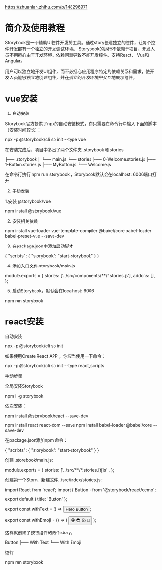 https://zhuanlan.zhihu.com/p/148296971 

 

# 简介及使用教程 

 

Storybook是一个辅助UI控件开发的工具。通过story创建独立的控件，让每个控件开发都有一个独立的开发调试环境。 Storybook的运行不依赖于项目，开发人员不用担心由于开发环境、依赖问题导致不能开发控件。支持React、 Vue和Angular。 

 

用户可以独立地开发UI组件，而不必担心应用程序特定的依赖关系和需求，使开发人员能够独立地创建组件，并在孤立的开发环境中交互地展示组件。 
# vue安装
1. 自动安装 

Storybook官方提供了npx的自动安装模式，你只需要在命令行中输入下面的脚本（安装时间较长）： 

npx -p @storybook/cli sb init --type vue 

在安装完成后，项目中多出了两个文件夹 .storybook 和 stories 

├── .storybook 
│   └── main.js 
└── stories 
    ├── 0-Welcome.stories.js 
    ├── 1-Button.stories.js 
    ├── MyButton.js 
    └── Welcome.js 

在命令行执行 npm run storybook ，Storybook默认会在localhost: 6006端口打开 

2. 手动安装 

 

1.安装 @storybook/vue 

npm install @storybook/vue 

 

2. 安装相关依赖 

 

npm install vue-loader vue-template-compiler @babel/core babel-loader babel-preset-vue --save-dev 

 

3. 在package.json中添加启动脚本 

{ 
  "scripts": { 
    "storybook": "start-storybook" 
  } 
} 

 

4. 添加入口文件.storybook/main.js 

module.exports = { 
  stories: ['../src/components/**/*.stories.js'], 
  addons: [], 
}; 
 

 

5. 启动Storybook，默认会在localhost: 6006 

npm run storybook 

# react安装
自动安装 

npx -p @storybook/cli sb init 
 

如果使用Create React APP ，你应当使用一下命令： 

npx -p @storybook/cli sb init --type react_scripts 
 

 

 

手动步骤 

全局安装Storybook 

npm i -g storybook 

依次安装： 

npm install @storybook/react --save-dev 

npm install react react-dom --save 
npm install babel-loader @babel/core --save-dev 

在package.json添加npm 命令： 

{ 
   "scripts": { 
         "storybook": "start-storybook" 
   } 
} 

 

 

创建 .storebook/main.js: 

module.exports = { 
    stories: ['../src/**/*.stories.[tj]s'], 
}; 
 

 

创建第一个Store，新建文件../src/index/stories.js : 

import React from 'react'; 
import { Button } from '@storybook/react/demo'; 
 

export default { title: 'Button' }; 
 

export const withText = () => <Button>Hello Button</Button>; 
 

export const withEmoji = () => ( 
  <Button> 
    <span role="img" aria-label="so cool"> 
      😀 😎 👍 💯 
    </span> 
  </Button> 
); 
 

这样就创建了按钮组件的两个story。 

Button 
├── With Text 
└── With Emoji 
 

运行 

npm run storybook 
 